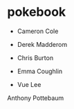 # pokebook


* Cameron Cole

* Derek Madderom

* Chris Burton

* Emma Coughlin

* Vue Lee

Anthony Pottebaum


